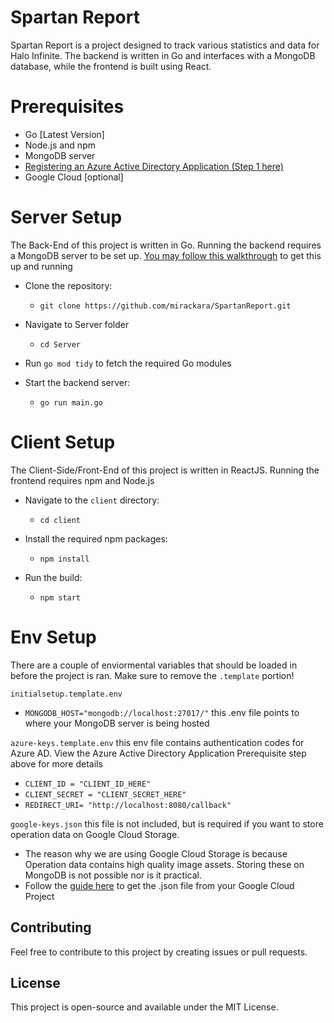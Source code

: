# Spartan Report
Spartan Report is a project designed to track various statistics and data for Halo Infinite. The backend is written in Go and interfaces with a MongoDB database, while the frontend is built using React.

#  Prerequisites
- Go [Latest Version]
- Node.js and npm
- MongoDB server
- [Registering an Azure Active Directory Application (Step 1 here)](https://den.dev/blog/halo-api-authentication/#step-1-registering-an-azure-active-directory-application)
- Google Cloud [optional]


# Server Setup
The Back-End of this project is written in Go. Running the backend requires a MongoDB server to be set up. [You may follow this walkthrough](https://www.mongodb.com/docs/manual/installation/) to get this up and running
- Clone the repository:
   - `git clone https://github.com/mirackara/SpartanReport.git`
 
- Navigate to Server folder
  - `cd Server`

- Run `go mod tidy` to fetch the required Go modules
  
- Start the backend server:
  - `go run main.go`

# Client Setup
The Client-Side/Front-End of this project is written in ReactJS. Running the frontend requires npm and Node.js


- Navigate to the `client` directory:
  - `cd client`

- Install the required npm packages:
  - `npm install`

- Run the build:
  - `npm start`
 

# Env Setup
There are a couple of enviormental variables that should be loaded in before the project is ran. Make sure to remove the `.template` portion!

`initialsetup.template.env`
  - `MONGODB_HOST="mongodb://localhost:27017/"` this .env file points to where your MongoDB server is being hosted

`azure-keys.template.env` this env file contains authentication codes for Azure AD. View the Azure Active Directory Application Prerequisite step above for more details

  - `CLIENT_ID = "CLIENT_ID_HERE"` 
  - `CLIENT_SECRET = "CLIENT_SECRET_HERE"`
  - `REDIRECT_URI= "http://localhost:8080/callback"`

`google-keys.json` this file is not included, but is required if you want to store operation data on Google Cloud Storage.

  - The reason why we are using Google Cloud Storage is because Operation data contains high quality image assets. Storing these on MongoDB is not possible nor is it practical.
  - Follow the [guide here](https://cloud.google.com/iam/docs/keys-create-delete) to get the .json file from your Google Cloud Project


## Contributing

Feel free to contribute to this project by creating issues or pull requests.

## License

This project is open-source and available under the MIT License.

   
